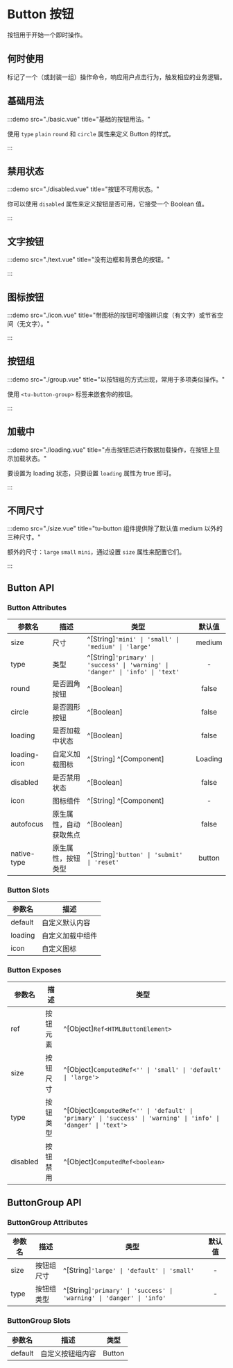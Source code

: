 # Button 按钮

按钮用于开始一个即时操作。

## 何时使用

标记了一个（或封装一组）操作命令，响应用户点击行为，触发相应的业务逻辑。

## 基础用法

:::demo src="./basic.vue" title="基础的按钮用法。"

使用 `type` `plain` `round` 和 `circle` 属性来定义 Button 的样式。

:::

## 禁用状态

:::demo src="./disabled.vue" title="按钮不可用状态。"

你可以使用 `disabled` 属性来定义按钮是否可用，它接受一个 Boolean 值。

:::

## 文字按钮

:::demo src="./text.vue" title="没有边框和背景色的按钮。"

:::

## 图标按钮

:::demo src="./icon.vue" title="带图标的按钮可增强辨识度（有文字）或节省空间（无文字）。"

:::

## 按钮组

:::demo src="./group.vue" title="以按钮组的方式出现，常用于多项类似操作。"

使用 `<tu-button-group>` 标签来嵌套你的按钮。

:::

## 加载中

:::demo src="./loading.vue" title="点击按钮后进行数据加载操作，在按钮上显示加载状态。"

要设置为 loading 状态，只要设置 `loading` 属性为 true 即可。

:::

## 不同尺寸

:::demo src="./size.vue" title="tu-button 组件提供除了默认值 medium 以外的三种尺寸。"

额外的尺寸：`large` `small` `mini`，通过设置 `size` 属性来配置它们。

:::

## Button API

### Button Attributes

| 参数名 | 描述 | 类型 | 默认值 |
| ------ | ---- | ---- | :----: |
| size | 尺寸 | ^[String]`'mini' \| 'small' \| 'medium' \| 'large'` | medium |
| type | 类型 | ^[String]`'primary' \| 'success' \| 'warning' \| 'danger' \| 'info' \| 'text'` | - |
| round | 是否圆角按钮 | ^[Boolean] | false |
| circle | 是否圆形按钮 | ^[Boolean] | false |
| loading | 是否加载中状态 | ^[Boolean] | false |
| loading-icon | 自定义加载图标 | ^[String] ^[Component] | Loading |
| disabled | 是否禁用状态 | ^[Boolean] | false |
| icon | 图标组件 | ^[String] ^[Component] | - |
| autofocus | 原生属性，自动获取焦点 | ^[Boolean] | false |
| native-type | 原生属性，按钮类型 | ^[String]`'button' \| 'submit' \| 'reset'` | button |

### Button Slots

| 参数名 | 描述 |
| ------ | ---- |
| default | 自定义默认内容 |
| loading | 自定义加载中组件 |
| icon | 自定义图标 |

### Button Exposes

| 参数名 | 描述 | 类型 |
| ------ | ---- | ---- |
| ref | 按钮元素 | ^[Object]`Ref<HTMLButtonElement>` |
| size | 按钮尺寸 | ^[Object]`ComputedRef<'' \| 'small' \| 'default' \| 'large'>` |
| type | 按钮类型 | ^[Object]`ComputedRef<'' \| 'default' \| 'primary' \| 'success' \| 'warning' \| 'info' \| 'danger' \| 'text'>` |
| disabled | 按钮禁用 | ^[Object]`ComputedRef<boolean>` |

## ButtonGroup API

### ButtonGroup Attributes

| 参数名 | 描述 | 类型 | 默认值 |
| ------ | ---- | ---- | :----: |
| size | 按钮组尺寸 | ^[String]`'large' \| 'default' \| 'small'` | - |
| type | 按钮组类型 | ^[String]`'primary' \| 'success' \| 'warning' \| 'danger' \| 'info'` | - |

### ButtonGroup Slots

| 参数名 | 描述 | 类型 |
| ------ | ---- | ---- |
| default | 自定义按钮组内容 | Button |
